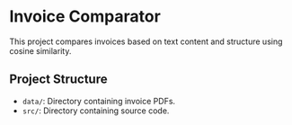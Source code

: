 # Invoice Comparator

This project compares invoices based on text content and structure using cosine similarity. 

## Project Structure

- `data/`: Directory containing invoice PDFs.
- `src/`: Directory containing source code.